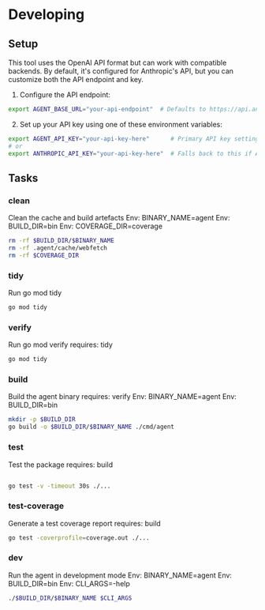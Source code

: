 # Developing

## Setup

This tool uses the OpenAI API format but can work with compatible backends. By default, it's configured for Anthropic's API, but you can customize both the API endpoint and key.

1. Configure the API endpoint:
```bash
export AGENT_BASE_URL="your-api-endpoint"  # Defaults to https://api.anthropic.com/v1/ if not set
```

2. Set up your API key using one of these environment variables:
```bash
export AGENT_API_KEY="your-api-key-here"      # Primary API key setting
# or
export ANTHROPIC_API_KEY="your-api-key-here"  # Falls back to this if AGENT_API_KEY is not set
```

## Tasks

### clean
Clean the cache and build artefacts
Env: BINARY_NAME=agent
Env: BUILD_DIR=bin
Env: COVERAGE_DIR=coverage
```sh
rm -rf $BUILD_DIR/$BINARY_NAME
rm -rf .agent/cache/webfetch
rm -rf $COVERAGE_DIR
```

### tidy
Run go mod tidy
```sh
go mod tidy
```

### verify
Run go mod verify
requires: tidy
```sh
go mod tidy
```

### build
Build the agent binary
requires: verify
Env: BINARY_NAME=agent
Env: BUILD_DIR=bin
```sh
mkdir -p $BUILD_DIR
go build -o $BUILD_DIR/$BINARY_NAME ./cmd/agent
```

### test
Test the package
requires: build
```sh

go test -v -timeout 30s ./...
```

### test-coverage
Generate a test coverage report
requires: build
```sh
go test -coverprofile=coverage.out ./...
```

### dev
Run the agent in development mode
Env: BINARY_NAME=agent
Env: BUILD_DIR=bin
Env: CLI_ARGS=-help
```sh
./$BUILD_DIR/$BINARY_NAME $CLI_ARGS
```
